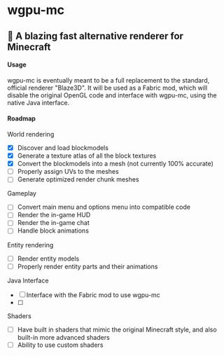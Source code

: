 # wgpu-mc

## 🚀 A blazing fast alternative renderer for Minecraft

#### Usage

wgpu-mc is eventually meant to be a full replacement to the standard, official renderer "Blaze3D".
It will be used as a Fabric mod, which will disable the original OpenGL code and interface with wgpu-mc, using the native
Java interface.

#### Roadmap

World rendering

- [x] Discover and load blockmodels
- [x] Generate a texture atlas of all the block textures 
- [x] Convert the blockmodels into a mesh (not currently 100% accurate)
- [ ] Properly assign UVs to the meshes
- [ ] Generate optimized render chunk meshes

Gameplay

- [ ] Convert main menu and options menu into compatible code
- [ ] Render the in-game HUD
- [ ] Render the in-game chat
- [ ] Handle block animations

Entity rendering

- [ ] Render entity models
- [ ] Properly render entity parts and their animations

Java Interface

- [ ] Interface with the Fabric mod to use wgpu-mc
- [ ]

Shaders

- [ ] Have built in shaders that mimic the original Minecraft style, and also built-in more advanced shaders
- [ ] Ability to use custom shaders